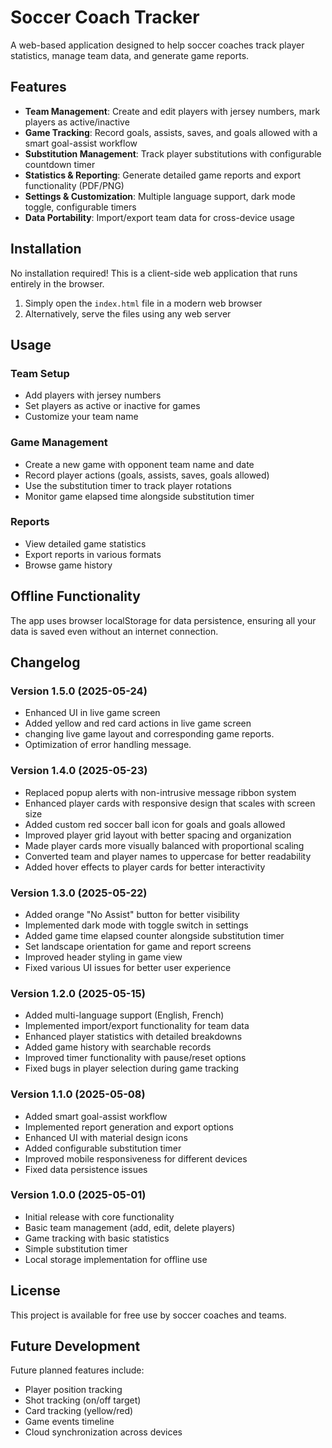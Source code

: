 # Soccer Coach Tracker

A web-based application designed to help soccer coaches track player statistics, manage team data, and generate game reports.

## Features

- **Team Management**: Create and edit players with jersey numbers, mark players as active/inactive
- **Game Tracking**: Record goals, assists, saves, and goals allowed with a smart goal-assist workflow
- **Substitution Management**: Track player substitutions with configurable countdown timer
- **Statistics & Reporting**: Generate detailed game reports and export functionality (PDF/PNG)
- **Settings & Customization**: Multiple language support, dark mode toggle, configurable timers
- **Data Portability**: Import/export team data for cross-device usage

## Installation

No installation required! This is a client-side web application that runs entirely in the browser.

1. Simply open the `index.html` file in a modern web browser
2. Alternatively, serve the files using any web server

## Usage

### Team Setup
- Add players with jersey numbers
- Set players as active or inactive for games
- Customize your team name

### Game Management
- Create a new game with opponent team name and date
- Record player actions (goals, assists, saves, goals allowed)
- Use the substitution timer to track player rotations
- Monitor game elapsed time alongside substitution timer

### Reports
- View detailed game statistics
- Export reports in various formats
- Browse game history

## Offline Functionality

The app uses browser localStorage for data persistence, ensuring all your data is saved even without an internet connection.

## Changelog
### Version 1.5.0 (2025-05-24)
- Enhanced UI in live game screen
- Added yellow and red card actions in live game screen
- changing live game layout and corresponding game reports.
- Optimization of error handling message.

### Version 1.4.0 (2025-05-23)
- Replaced popup alerts with non-intrusive message ribbon system
- Enhanced player cards with responsive design that scales with screen size
- Added custom red soccer ball icon for goals and goals allowed
- Improved player grid layout with better spacing and organization
- Made player cards more visually balanced with proportional scaling
- Converted team and player names to uppercase for better readability
- Added hover effects to player cards for better interactivity

### Version 1.3.0 (2025-05-22)
- Added orange "No Assist" button for better visibility
- Implemented dark mode with toggle switch in settings
- Added game time elapsed counter alongside substitution timer
- Set landscape orientation for game and report screens
- Improved header styling in game view
- Fixed various UI issues for better user experience

### Version 1.2.0 (2025-05-15)
- Added multi-language support (English, French)
- Implemented import/export functionality for team data
- Enhanced player statistics with detailed breakdowns
- Added game history with searchable records
- Improved timer functionality with pause/reset options
- Fixed bugs in player selection during game tracking

### Version 1.1.0 (2025-05-08)
- Added smart goal-assist workflow
- Implemented report generation and export options
- Enhanced UI with material design icons
- Added configurable substitution timer
- Improved mobile responsiveness for different devices
- Fixed data persistence issues

### Version 1.0.0 (2025-05-01)
- Initial release with core functionality
- Basic team management (add, edit, delete players)
- Game tracking with basic statistics
- Simple substitution timer
- Local storage implementation for offline use

## License

This project is available for free use by soccer coaches and teams.

## Future Development

Future planned features include:
- Player position tracking
- Shot tracking (on/off target)
- Card tracking (yellow/red)
- Game events timeline
- Cloud synchronization across devices
